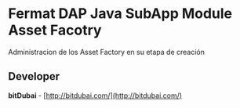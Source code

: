 # Fermat DAP Java SubApp Module Asset Facotry

Administracion de los Asset Factory en su etapa de creación

## Developer

**bitDubai** - [http://bitdubai.com/](http://bitdubai.com/)
